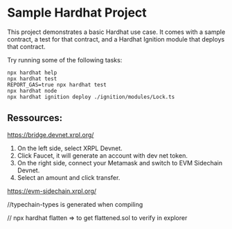 # Sample Hardhat Project

This project demonstrates a basic Hardhat use case. It comes with a sample contract, a test for that contract, and a Hardhat Ignition module that deploys that contract.

Try running some of the following tasks:

```shell
npx hardhat help
npx hardhat test
REPORT_GAS=true npx hardhat test
npx hardhat node
npx hardhat ignition deploy ./ignition/modules/Lock.ts
```

## Ressources:

https://bridge.devnet.xrpl.org/

1. On the left side, select XRPL Devnet.
2. Click Faucet, it will generate an account with dev net token.
3. On the right side, connect your Metamask and switch to EVM Sidechain Devnet.
4. Select an amount and click transfer.

https://evm-sidechain.xrpl.org/

//typechain-types is generated when compiling

// npx hardhat flatten => to get flattened.sol to verify in explorer
